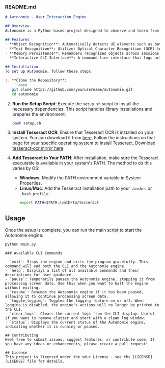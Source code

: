 ### README.md

```markdown
# Autonomie - User Interaction Engine

## Overview
Autonomie is a Python-based project designed to observe and learn from user activity on the screen. The engine captures and recognizes various objects and text using OpenCV and Tesseract, allowing it to remember and interact with UI elements across multiple sessions. This capability makes Autonomie a useful tool for automating repetitive tasks based on user behavior.

## Features
- **Object Recognition**: Automatically detects UI elements such as buttons, labels, icons, and more.
- **Text Recognition**: Utilizes Optical Character Recognition (OCR) to extract text from recognized screen elements.
- **Memory Persistence**: Remembers recognized objects across sessions, assigning unique IDs to recurring elements.
- **Interactive CLI Interface**: A command-line interface that logs actions and allows users to control the engine's behavior.

## Installation
To set up Autonomie, follow these steps:

1. **Clone the Repository**:
   ```bash
   git clone https://github.com/yourusername/autonomie.git
   cd autonomie
   ```

2. **Run the Setup Script**:
   Execute the `setup.sh` script to install the necessary dependencies. This script handles library installations and prepares the environment.
   ```bash
   bash setup.sh
   ```

3. **Install Tesseract OCR**:
   Ensure that Tesseract OCR is installed on your system. You can download it from [here](https://github.com/tesseract-ocr/tesseract). Follow the instructions on that page for your specific operating system to install Tesseract.
 [Download tesseract-ocr.mirror here ](https://sourceforge.net/projects/tesseract-ocr.mirror/)
4. **Add Tesseract to Your PATH**:
   After installation, make sure the Tesseract executable is available in your system's PATH. The method to do this varies by OS:
   - **Windows**: Modify the PATH environment variable in System Properties.
   - **Linux/Mac**: Add the Tesseract installation path to your `.bashrc` or `.bash_profile`:
     ```bash
     export PATH=$PATH:/path/to/tesseract
     ```

## Usage
Once the setup is complete, you can run the main script to start the Autonomie engine:
```bash
python main.py
```
```
### Available CLI Commands

- `exit`: Stops the engine and exits the program gracefully. This command will end both the CLI and the Autonomie engine.
- `help`: Displays a list of all available commands and their descriptions for user guidance.
- `pause`: Temporarily pauses the Autonomie engine, stopping it from processing screen data. Use this when you want to halt the engine without exiting.
- `resume`: Resumes the Autonomie engine if it has been paused, allowing it to continue processing screen data.
- `toggle_logging`: Toggles the logging feature on or off. When logging is disabled, the engine's actions will no longer be printed to the CLI.
- `clear_logs`: Clears the current logs from the CLI display. Useful if you want to remove clutter and start with a clean log window.
- `status`: Displays the current status of the Autonomie engine, indicating whether it is running or paused.
```

```
## Contributing
Feel free to submit issues, suggest features, or contribute code. If you have any ideas or enhancements, please create a pull request!
```
```
## License
This project is licensed under the sduc License - see the [LICENSE](LICENSE) file for details.
```


